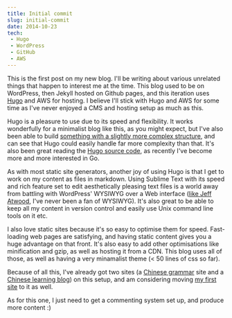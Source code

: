 ```yaml
---
title: Initial commit
slug: initial-commit
date: 2014-10-23
tech:
 - Hugo
 - WordPress
 - GitHub
 - AWS
---
```


This is the first post on my new blog. I'll be writing about various unrelated
things that happen to interest me at the time. This blog used to be on
WordPress, then Jekyll hosted on Github pages, and this iteration uses
[Hugo](http://gohugo.io/) and AWS for hosting. I believe I'll stick with Hugo
and AWS for some time as I've never enjoyed a CMS and hosting setup as much as
this.

Hugo is a pleasure to use due to its speed and flexibility. It works wonderfully
for a minimalist blog like this, as you might expect, but I've also been able to
build [something with a slightly more complex
structure](https://www.chineseboost.com/grammar/), and can see that Hugo could
easily handle far more complexity than that. It's also been great reading the
[Hugo source code](https://github.com/spf13/hugo/), as recently I've become more
and more interested in Go.

As with most static site generators, another joy of using Hugo is that I get to
work on my content as files in markdown. Using Sublime Text with its speed and
rich feature set to edit aesthetically pleasing text files is a world away from
battling with WordPress' WYSIWYG over a Web interface ([like Jeff
Atwood](http://blog.codinghorror.com/what-you-cant-see-you-cant-get/), I've
never been a fan of WYSIWYG). It's also great to be able to keep all my content
in version control and easily use Unix command line tools on it etc.

I also love static sites because it's so easy to optimise them for speed. Fast-
loading web pages are satisfying, and having static content gives you a huge
advantage on that front. It's also easy to add other optimisations like
minification and gzip, as well as hosting it from a CDN. This blog uses all of
those, as well as having a very minamalist theme (< 50 lines of css so far).

Because of all this, I've already got two sites (a [Chinese
grammar](https://www.chineseboost.com/grammar/) site and a [Chinese learning
blog](https://www.chineseboost.com/blog/)) on this setup, and am considering
moving [my first site](http://eastasiastudent.net/) to it as well.

As for this one, I just need to get a commenting system set up, and produce more
content :)
